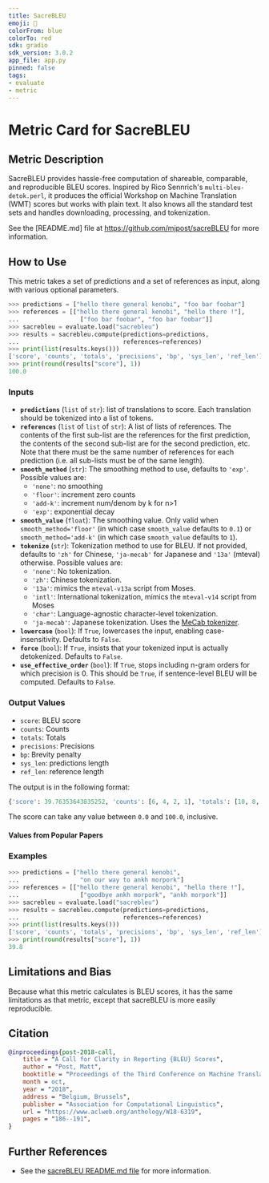```yaml
---
title: SacreBLEU
emoji: 🤗 
colorFrom: blue
colorTo: red
sdk: gradio
sdk_version: 3.0.2
app_file: app.py
pinned: false
tags:
- evaluate
- metric
---
```


# Metric Card for SacreBLEU


## Metric Description
SacreBLEU provides hassle-free computation of shareable, comparable, and reproducible BLEU scores. Inspired by Rico Sennrich's `multi-bleu-detok.perl`, it produces the official Workshop on Machine Translation (WMT) scores but works with plain text. It also knows all the standard test sets and handles downloading, processing, and tokenization.

See the [README.md] file at https://github.com/mjpost/sacreBLEU for more information.

## How to Use
This metric takes a set of predictions and a set of references as input, along with various optional parameters.


```python
>>> predictions = ["hello there general kenobi", "foo bar foobar"]
>>> references = [["hello there general kenobi", "hello there !"],
...                 ["foo bar foobar", "foo bar foobar"]]
>>> sacrebleu = evaluate.load("sacrebleu")
>>> results = sacrebleu.compute(predictions=predictions, 
...                             references=references)
>>> print(list(results.keys()))
['score', 'counts', 'totals', 'precisions', 'bp', 'sys_len', 'ref_len']
>>> print(round(results["score"], 1))
100.0
```

### Inputs
- **`predictions`** (`list` of `str`): list of translations to score. Each translation should be tokenized into a list of tokens.
- **`references`** (`list` of `list` of `str`): A list of lists of references. The contents of the first sub-list are the references for the first prediction, the contents of the second sub-list are for the second prediction, etc. Note that there must be the same number of references for each prediction (i.e. all sub-lists must be of the same length).
- **`smooth_method`** (`str`): The smoothing method to use, defaults to `'exp'`. Possible values are:
    - `'none'`: no smoothing
    - `'floor'`: increment zero counts
    - `'add-k'`: increment num/denom by k for n>1
    - `'exp'`: exponential decay
- **`smooth_value`** (`float`): The smoothing value. Only valid when `smooth_method='floor'` (in which case `smooth_value` defaults to `0.1`) or `smooth_method='add-k'` (in which case `smooth_value` defaults to `1`).
- **`tokenize`** (`str`): Tokenization method to use for BLEU. If not provided, defaults to `'zh'` for Chinese, `'ja-mecab'` for Japanese and `'13a'` (mteval) otherwise. Possible values are:
    - `'none'`: No tokenization.
    - `'zh'`: Chinese tokenization.
    - `'13a'`: mimics the `mteval-v13a` script from Moses.
    - `'intl'`: International tokenization, mimics the `mteval-v14` script from Moses
    - `'char'`: Language-agnostic character-level tokenization.
    - `'ja-mecab'`: Japanese tokenization. Uses the [MeCab tokenizer](https://pypi.org/project/mecab-python3).
- **`lowercase`** (`bool`): If `True`, lowercases the input, enabling case-insensitivity. Defaults to `False`.
- **`force`** (`bool`): If `True`, insists that your tokenized input is actually detokenized. Defaults to `False`.
- **`use_effective_order`** (`bool`): If `True`, stops including n-gram orders for which precision is 0. This should be `True`, if sentence-level BLEU will be computed. Defaults to `False`.

### Output Values
- `score`: BLEU score
- `counts`: Counts
- `totals`: Totals
- `precisions`: Precisions
- `bp`: Brevity penalty
- `sys_len`: predictions length
- `ref_len`: reference length

The output is in the following format:
```python
{'score': 39.76353643835252, 'counts': [6, 4, 2, 1], 'totals': [10, 8, 6, 4], 'precisions': [60.0, 50.0, 33.333333333333336, 25.0], 'bp': 1.0, 'sys_len': 10, 'ref_len': 7}
```
The score can take any value between `0.0` and `100.0`, inclusive.

#### Values from Popular Papers


### Examples

```python
>>> predictions = ["hello there general kenobi", 
...                 "on our way to ankh morpork"]
>>> references = [["hello there general kenobi", "hello there !"],
...                 ["goodbye ankh morpork", "ankh morpork"]]
>>> sacrebleu = evaluate.load("sacrebleu")
>>> results = sacrebleu.compute(predictions=predictions, 
...                             references=references)
>>> print(list(results.keys()))
['score', 'counts', 'totals', 'precisions', 'bp', 'sys_len', 'ref_len']
>>> print(round(results["score"], 1))
39.8
```

## Limitations and Bias
Because what this metric calculates is BLEU scores, it has the same limitations as that metric, except that sacreBLEU is more easily reproducible.

## Citation
```bibtex
@inproceedings{post-2018-call,
    title = "A Call for Clarity in Reporting {BLEU} Scores",
    author = "Post, Matt",
    booktitle = "Proceedings of the Third Conference on Machine Translation: Research Papers",
    month = oct,
    year = "2018",
    address = "Belgium, Brussels",
    publisher = "Association for Computational Linguistics",
    url = "https://www.aclweb.org/anthology/W18-6319",
    pages = "186--191",
}
```

## Further References
- See the [sacreBLEU README.md file](https://github.com/mjpost/sacreBLEU) for more information.